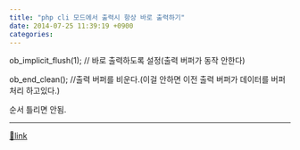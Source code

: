 ```yaml
---
title: "php cli 모드에서 출력시 항상 바로 출력하기"
date: 2014-07-25 11:39:19 +0900
categories: 
---
```

  

ob_implicit_flush(1); // 바로 출력하도록 설정(출력 버퍼가 동작 안한다)

ob_end_clean(); //출력 버퍼를 비운다.(이걸 안하면 이전 출력 버퍼가 데이터를 버퍼처리 하고있다.)

  


순서 틀리면 안됨.

  
  




  ***
[🔗link](http://www.mins01.com/mh/tech/read/894)